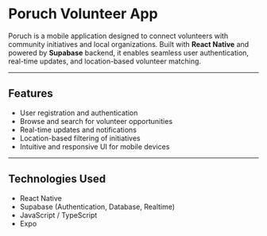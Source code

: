 # Poruch Volunteer App

Poruch is a mobile application designed to connect volunteers with community initiatives and local organizations. Built with **React Native** and powered by **Supabase** backend, it enables seamless user authentication, real-time updates, and location-based volunteer matching.

---

## Features

- User registration and authentication  
- Browse and search for volunteer opportunities  
- Real-time updates and notifications  
- Location-based filtering of initiatives  
- Intuitive and responsive UI for mobile devices

---

## Technologies Used

- React Native  
- Supabase (Authentication, Database, Realtime)  
- JavaScript / TypeScript  
- Expo 

